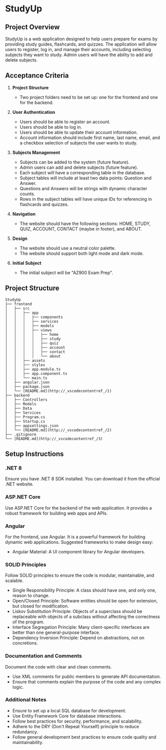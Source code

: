 # StudyUp

## Project Overview

StudyUp is a web application designed to help users prepare for exams by providing study guides, flashcards, and quizzes. The application will allow users to register, log in, and manage their accounts, including selecting subjects they want to study. Admin users will have the ability to add and delete subjects.

## Acceptance Criteria

1. **Project Structure**
   - Two project folders need to be set up: one for the frontend and one for the backend.

2. **User Authentication**
   - Users should be able to register an account.
   - Users should be able to log in.
   - Users should be able to update their account information.
   - Account information should include first name, last name, email, and a checkbox selection of subjects the user wants to study.

3. **Subjects Management**
   - Subjects can be added to the system (future feature).
   - Admin users can add and delete subjects (future feature).
   - Each subject will have a corresponding table in the database.
   - Subject tables will include at least two data points: Question and Answer.
   - Questions and Answers will be strings with dynamic character counts.
   - Rows in the subject tables will have unique IDs for referencing in flashcards and quizzes.

4. **Navigation**
   - The website should have the following sections: HOME, STUDY, QUIZ, ACCOUNT, CONTACT (maybe in footer), and ABOUT.

5. **Design**
   - The website should use a neutral color palette.
   - The website should support both light mode and dark mode.

6. **Initial Subject**
   - The initial subject will be "AZ900 Exam Prep".

## Project Structure

```filetree
StudyUp
├── frontend
│   ├── src
│   │   ├── app
│   │   │   ├── components
│   │   │   ├── services
│   │   │   ├── models
│   │   │   ├── views
│   │   │   │   ├── home
│   │   │   │   ├── study
│   │   │   │   ├── quiz
│   │   │   │   ├── account
│   │   │   │   ├── contact
│   │   │   │   └── about
│   │   ├── assets
│   │   ├── styles
│   │   ├── app.module.ts
│   │   ├── app.component.ts
│   │   └── main.ts
│   ├── angular.json
│   ├── package.json
│   └── [README.md](http://_vscodecontentref_/1)
├── backend
│   ├── Controllers
│   ├── Models
│   ├── Data
│   ├── Services
│   ├── Program.cs
│   ├── Startup.cs
│   ├── appsettings.json
│   └── [README.md](http://_vscodecontentref_/2)
├── .gitignore
└── [README.md](http://_vscodecontentref_/3)
```
## Setup Instructions
### .NET 8
Ensure you have .NET 8 SDK installed. You can download it from the official .NET website.
### ASP.NET Core
Use ASP.NET Core for the backend of the web application. It provides a robust framework for building web apps and APIs.
### Angular
For the frontend, use Angular. It is a powerful framework for building dynamic web applications.
Suggested frameworks to make design easy:
- Angular Material: A UI component library for Angular developers.
### SOLID Principles
Follow SOLID principles to ensure the code is modular, maintainable, and scalable.
- Single Responsibility Principle: A class should have one, and only one, reason to change.
- Open/Closed Principle: Software entities should be open for extension, but closed for modification.
- Liskov Substitution Principle: Objects of a superclass should be replaceable with objects of a subclass without affecting the correctness of the program.
- Interface Segregation Principle: Many client-specific interfaces are better than one general-purpose interface.
- Dependency Inversion Principle: Depend on abstractions, not on concretions.
### Documentation and Comments
Document the code with clear and clean comments.
- Use XML comments for public members to generate API documentation.
- Ensure that comments explain the purpose of the code and any complex logic.
### Additional Notes
- Ensure to set up a local SQL database for development.
- Use Entity Framework Core for database interactions.
- Follow best practices for security, performance, and scalability.
- Adhere to the DRY (Don't Repeat Yourself) principle to reduce redundancy.
- Follow general development best practices to ensure code quality and maintainability.